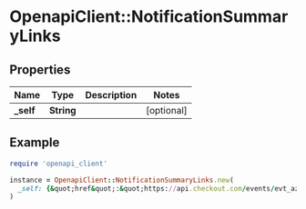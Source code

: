 # OpenapiClient::NotificationSummaryLinks

## Properties

| Name | Type | Description | Notes |
| ---- | ---- | ----------- | ----- |
| **_self** | **String** |  | [optional] |

## Example

```ruby
require 'openapi_client'

instance = OpenapiClient::NotificationSummaryLinks.new(
  _self: {&quot;href&quot;:&quot;https://api.checkout.com/events/evt_az5sblvku4ge3dwpztvyizgcau/notifications/ntf_az5sblvku4ge3dwpztvyizgcau&quot;}
)
```

